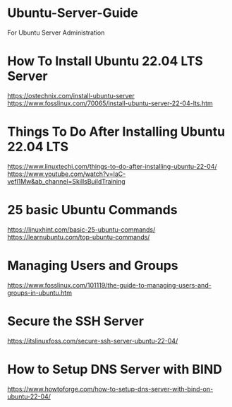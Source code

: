 # Ubuntu-Server-Guide
For Ubuntu Server Administration

# How To Install Ubuntu 22.04 LTS Server
https://ostechnix.com/install-ubuntu-server \
https://www.fosslinux.com/70065/install-ubuntu-server-22-04-lts.htm

# Things To Do After Installing Ubuntu 22.04 LTS
https://www.linuxtechi.com/things-to-do-after-installing-ubuntu-22-04/ \
https://www.youtube.com/watch?v=laC-vefl1Mw&ab_channel=SkillsBuildTraining

# 25 basic Ubuntu Commands
https://linuxhint.com/basic-25-ubuntu-commands/ \
https://learnubuntu.com/top-ubuntu-commands/

# Managing Users and Groups
https://www.fosslinux.com/101119/the-guide-to-managing-users-and-groups-in-ubuntu.htm

# Secure the SSH Server
https://itslinuxfoss.com/secure-ssh-server-ubuntu-22-04/

# How to Setup DNS Server with BIND
https://www.howtoforge.com/how-to-setup-dns-server-with-bind-on-ubuntu-22-04/


